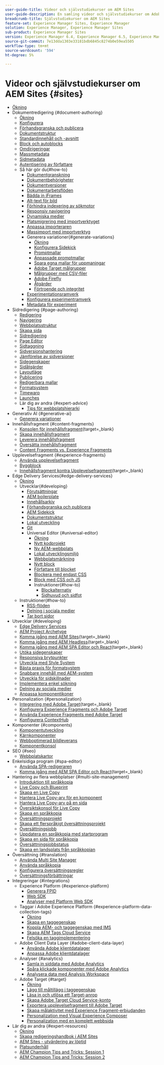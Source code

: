 ```yaml
---
user-guide-title: Videor och självstudiekurser om AEM Sites
user-guide-description: En samling videor och självstudiekurser om Adobe Experience Manager Sites.
breadcrumb-title: Självstudiekurser om AEM Sites
feature-set: Experience Manager Sites, Experience Manager
solution: Experience Manager, Experience Manager Sites
sub-product: Experience Manager Sites
version: Experience Manager 6.4, Experience Manager 6.5, Experience Manager as a Cloud Service
source-git-commit: 7e13dda1303e33181bdb6845c8274b0e59ea5505
workflow-type: tm+mt
source-wordcount: '594'
ht-degree: 5%

---
```



# Videor och självstudiekurser om AEM Sites {#sites}

+ [Ökning](overview.md)
+ Dokumentredigering {#document-authoring}
   + [Ökning](document-authoring/overview.md)
   + [Konfigurera](document-authoring/set-up.md)
   + [Förhandsgranska och publicera](document-authoring/preview-and-publish.md)
   + [Dokumentstruktur](document-authoring/document-structure.md)
   + [Standardinnehåll och -avsnitt](document-authoring/default-content-and-sections.md)
   + [Block och autoblocks](document-authoring/blocks-and-autoblocks.md)
   + [Omdirigeringar](document-authoring/redirects.md)
   + [Massmetadata](document-authoring/bulk-metadata.md)
   + [Sidmetadata](document-authoring/page-metadata.md)
   + [Autentisering av författare](document-authoring/author-authentication.md)
   + Så här gör du{#how-to}
      + [Dokumentgranskning](./document-authoring/how-to/document-audit.md)
      + [Dokumentbehörigheter](./document-authoring/how-to/document-permissions.md)
      + [Dokumentversioner](./document-authoring/how-to/document-versions.md)
      + [Dokumentarbetsflöden](./document-authoring/how-to/document-workflows.md)
      + [Bädda in iFrames](./document-authoring/how-to/iframes.md)
      + [Alt-text för bild](./document-authoring/how-to/image-alt-text.md)
      + [Förhindra indexering av sökmotor](./document-authoring/how-to/no-index.md)
      + [Responsiv navigering](document-authoring/how-to/responsive-navigation.md)
      + [Dynamiska medier](./document-authoring/how-to/using-dynamic-media.md)
      + [Platsmigrering med importverktyget](./document-authoring/how-to/migration-using-importer.md)
      + [Anpassa importeraren](./document-authoring/how-to/customizing-importer.md)
      + [Massimport med importverktyg](./document-authoring/how-to/bulk-importing-using-importer.md)
      + Generera variationer{#generate-variations}
         + [Ökning](./document-authoring/how-to/generate-variations/overview.md)
         + [Konfigurera Sidekick](./document-authoring/how-to/generate-variations/configure-sidekick.md)
         + [Promptmallar](./document-authoring/how-to/generate-variations/prompt-templates.md)
         + [Anpassade promptmallar](./document-authoring/how-to/generate-variations/custom-prompt-templates.md)
         + [Spara egna mallar för uppmaningar](./document-authoring/how-to/generate-variations/save-custom-prompt-template.md)
         + [Adobe Target målgrupper](./document-authoring/how-to/generate-variations/using-target-audiences.md)
         + [Målgrupper med CSV-filer](./document-authoring/how-to/generate-variations/using-csv-file-audiences.md)
         + [Adobe Firefly](./document-authoring/how-to/generate-variations/using-adobe-firefly-for-images.md)
         + [Åtgärder](./document-authoring/how-to/generate-variations/actions.md)
         + [Förtroende och integritet](./document-authoring/how-to/generate-variations/trust-privacy.md)
      + [Experimentationsramverk](./document-authoring/how-to/experimentation-framework.md)
      + [Konfigurera experimentramverk](./document-authoring/how-to/setup-experimentation-framework.md)
      + [Metadata för experiment](./document-authoring/how-to/experimentation-add-metadata.md)
+ Sidredigering {#page-authoring}
   + [Redigering](page-authoring/aem-sites-authoring-overview.md)
   + [Navigering](page-authoring/basic-handling-sites-feature-video-use.md)
   + [Webbplatsstruktur](page-authoring/content-hierarchy-feature-video-use.md)
   + [Skapa sida](page-authoring/creating-page-feature-video-use.md)
   + [Sidredigering](page-authoring/page-authoring-overview-feature-video-use.md)
   + [Page Editor](page-authoring/page-editor-feature-video-use.md)
   + [Sidtaggning](page-authoring/page-tagging-feature-video-use.md)
   + [Sidversionshantering](page-authoring/page-versioning-feature-video-use.md)
   + [Jämförelse av sidversioner](page-authoring/page-diff-feature-video-use.md)
   + [Sidegenskaper](page-authoring/page-properties-feature-video-understand.md)
   + [Sidåtgärder](page-authoring/page-operations-feature-video-use.md)
   + [Layoutläge](page-authoring/responsive-layout-feature-video-understand.md)
   + [Publicering](page-authoring/publication-management-feature-video-use.md)
   + [Redigerbara mallar](page-authoring/template-editor-feature-video-use.md)
   + [Formatsystem](page-authoring/style-system-feature-video-use.md)
   + [Timewarp](page-authoring/timewarp-feature-video-use.md)
   + [Launches](page-authoring/launches.md)
   + Lär dig av andra {#expert-advice}
      + [Tips för webbplatshierarki](page-authoring/expert-advice/site-hierarchy.md)
+ Generativ AI {#generative-ai}
   + [Generera variationer](./generative-ai/generate-variations.md)
+ Innehållsfragment {#content-fragments}
   + [Konsolen för innehållsfragment](https://experienceleague.adobe.com/docs/experience-manager-learn/content-fragments-console/overview.html){target=_blank}
   + [Skapa innehållsfragment](content-fragments/content-fragments-feature-video-use.md)
   + [Leverera innehållsfragment](content-fragments/content-fragments-delivery-feature-video-use.md)
   + [Översätta innehållsfragment](content-fragments/content-fragments-translation-feature-video-use.md)
   + [Content Fragments vs. Experience Fragments](content-fragments/understand-content-fragments-and-experience-fragments.md)
+ Upplevelsefragment {#experience-fragments}
   + [Använda upplevelsefragment](experience-fragments/experience-fragments-feature-video-use.md)
   + [Byggblock](experience-fragments/building-blocks.md)
   + [Innehållsfragment kontra Upplevelsefragment](https://experienceleague.adobe.com/docs/experience-manager-learn/sites/content-fragments/understand-content-fragments-and-experience-fragments.html){target=_blank}
+ Edge Delivery Services{#edge-delivery-services}
   + [Ökning](./edge-delivery-services/overview.md)
   + Utvecklar{#developing}
      + [Förutsättningar](edge-delivery-services/developing/prerequisites.md)
      + [AEM boilerplate](edge-delivery-services/developing/aem-boilerplate.md)
      + [Innehållsarkiv](edge-delivery-services/developing/content-repository.md)
      + [Förhandsgranska och publicera](edge-delivery-services/developing/preview-and-publish.md)
      + [AEM Sidekick](edge-delivery-services/developing/sidekick.md)
      + [Dokumentstruktur](edge-delivery-services/developing/document-structure.md)
      + [Lokal utveckling](edge-delivery-services/developing/local-development.md)
      + [Git](edge-delivery-services/developing/git.md)
      + Universal Editor {#universal-editor}
         + [Ökning](./edge-delivery-services/developing/universal-editor/0-overview.md)
         + [Nytt kodprojekt](./edge-delivery-services/developing/universal-editor/1-new-code-project.md)
         + [Ny AEM-webbplats](./edge-delivery-services/developing/universal-editor/2-new-aem-site.md)
         + [Lokal utvecklingsmiljö](./edge-delivery-services/developing/universal-editor/3-local-development-environment.md)
         + [Webbplatsmärkning](./edge-delivery-services/developing/universal-editor/4-website-branding.md)
         + [Nytt block](./edge-delivery-services/developing/universal-editor/5-new-block.md)
         + [Författare till blocket](./edge-delivery-services/developing/universal-editor/6-author-block.md)
         + [Blockera med endast CSS](./edge-delivery-services/developing/universal-editor/7a-block-css.md)
         + [Block med CSS och JS](./edge-delivery-services/developing/universal-editor/7b-block-js-css.md)
         + Instruktioner{#how-to}
            + [Blockalternativ](./edge-delivery-services/developing/universal-editor/how-to/block-options.md)
            + [Sidhuvud och sidfot](./edge-delivery-services/developing/universal-editor/how-to/header-and-footer.md)
   + Instruktioner{#how-to}
      + [RSS-flöden](edge-delivery-services/how-to/rss.md)
      + [Delning i sociala medier](edge-delivery-services/how-to/social-media-sharing.md)
      + [Tar bort sidor](edge-delivery-services/how-to/delete-page.md)
+ Utvecklar {#developing}
   + [Edge Delivery Services](developing/edge-delivery-services.md)
   + [AEM Project Archetype](developing/aem-project-archetype.md)
   + [Komma igång med AEM Sites](https://experienceleague.adobe.com/docs/experience-manager-learn/getting-started-wknd-tutorial-develop/overview.html){target=_blank}
   + [Komma igång med AEM Headless](https://experienceleague.adobe.com/docs/experience-manager-learn/getting-started-with-aem-headless/overview.html){target=_blank}
   + [Komma igång med AEM SPA Editor och React](https://experienceleague.adobe.com/docs/experience-manager-learn/getting-started-with-aem-headless/spa-editor/react/overview.html){target=_blank}
   + [Utöka sidegenskaper](developing/page-properties-technical-video-develop.md)
   + [Responsiva brytpunkter](developing/responsive-breakpoints.md)
   + [Utveckla med Style System](developing/style-system-technical-video-understand.md)
   + [Bästa praxis för formatsystem](developing/style-organization-style-system-understand-article.md)
   + [Snabbare innehåll med AEM-system](developing/accelerate-content-velocity-aem-style-system.md)
   + [Utveckla för sidskillnader](developing/page-diff-technical-video-develop.md)
   + [Implementera enkel sökning](developing/search-tutorial-develop.md)
   + [Delning av sociala medier](developing/social-media-sharing-technical-video-use.md)
   + [Anpassa komponentikoner](developing/component-icons-technical-video-develop.md)
+ Personalization {#personalization}
   + [Integrering med Adobe Target](https://helpx.adobe.com/marketing-cloud/how-to/aem-target.html){target=_blank}
   + [Konfigurera Experience Fragments och Adobe Target](personalization/experience-fragment-target-technical-video-setup.md)
   + [Använda Experience Fragments med Adobe Target](personalization/experience-fragment-target-offer-feature-video-use.md)
   + [Konfigurera ContextHub](personalization/context-hub-technical-video-setup.md)
+ Komponenter {#components}
   + [Komponentutveckling](components/component-development.md)
   + [Kärnkomponenter](components/core-components-feature-video-understand.md)
   + [Webboptimerad bildleverans](components/web-optimized-image-delivery.md)
   + [Komponentkonsol](components/components-console-feature-video-use.md)
+ SEO {#seo}
   + [Webbplatskartor](./seo/sitemaps.md)
+ Enkelsidiga program {#spa-editor}
   + [Använda SPA-redigeraren](spa-editor/spa-editor-framework-feature-video-use.md)
   + [Komma igång med AEM SPA Editor och React](https://experienceleague.adobe.com/docs/experience-manager-learn/getting-started-with-aem-headless/spa-editor/react/overview.html){target=_blank}
+ Hantering av flera webbplatser {#multi-site-management}
   + [Introduktion till språkkopia](./multi-site-management/language-copy-overview.md)
   + [Live Copy och Blueprint](./multi-site-management/live-copy-and-blueprint.md)
   + [Skapa en Live Copy](./multi-site-management/create-live-copy.md)
   + [Hantera Live Copy-arv för en komponent](./multi-site-management/manage-component-inheritance-live-copy.md)
   + [Hantera Live Copy-arv på en sida](./multi-site-management/manage-page-inheritance-live-copy.md)
   + [Översiktskonsol för Live Copy](./multi-site-management/live-copy-overview-console.md)
   + [Skapa en språkkopia](./multi-site-management/create-language-copy.md)
   + [Översättningsprojekt](./multi-site-management/manage-translation-projects.md)
   + [Skapa ett flerspråkigt översättningsprojekt](./multi-site-management/create-multinational-translational-project.md)
   + [Översättningsjobb](./multi-site-management/create-translation-job.md)
   + [Uppdatera en språkkopia med startprogram](./multi-site-management/updating-language-copy.md)
   + [Skapa en sida för språkkopia](./multi-site-management/create-new-page-language-copy.md)
   + [Översättningsjobbstatus](./multi-site-management/translation-job-status.md)
   + [Skapa en landsplats från språkkopian](./multi-site-management/create-new-site.md)
+ Översättning {#translation}
   + [Använda Multi Site Manager](translation/multi-site-manager-feature-video-use.md)
   + [Använda språkkopia](translation/language-copy-feature-video-use.md)
   + [Konfigurera översättningsregler](translation/translation-rules-editor-technical-video-setup.md)
   + [Översättningsförbättringar](translation/translation-enhancements-feature-video-use.md)
+ Integreringar {#integrations}
   + Experience Platform {#experience-platform}
      + [Generera FPID](integrations/platform/fpid.md)
      + [Web SDK](integrations/platform/web-sdk.md)
      + [Analyser med Platform Web SDK](integrations/platform/analytics-using-web-sdk.md)
   + Taggar i Adobe Experience Platform {#experience-platform-data-collection-tags}
      + [Ökning](integrations/experience-platform/data-collection/tags/overview.md)
      + [Skapa en taggegenskap](integrations/experience-platform/data-collection/tags/create-tag-property.md)
      + [Koppla AEM- och taggegenskap med IMS](integrations/experience-platform/data-collection/tags/connect-aem-tag-property-using-ims.md)
      + [Skapa AEM Tags Cloud Service](integrations/experience-platform/data-collection/tags/create-aem-launch-cloud-service.md)
      + [Felsöka en taggimplementering](integrations/experience-platform/data-collection/tags/debug-tags-implementation.md)
   + Adobe Client Data Layer {#adobe-client-data-layer}
      + [Använda Adobe klientdatalager](integrations/adobe-client-data-layer/data-layer-overview.md)
      + [Anpassa Adobe klientdatalager](integrations/adobe-client-data-layer/data-layer-customize.md)
   + Analyser {#analytics}
      + [Samla in siddata med Adobe Analytics](integrations/analytics/collect-data-analytics.md)
      + [Spåra klickade komponenter med Adobe Analytics](integrations/analytics/track-clicked-component.md)
      + [Analysera data med Analysis Workspace](integrations/analytics/create-analytics-workspace.md)
   + Adobe Target {#target}
      + [Ökning](integrations/adobe-target/overview.md)
      + [Lägg till måltillägg i taggegenskap](integrations/adobe-target/add-target-launch-extension.md)
      + [Läsa in och utlösa ett Target-anrop](integrations/adobe-target/load-and-fire-target.md)
      + [Skapa Adobe Target Cloud Service-konto](integrations/adobe-target/setup-aem-target-cloud-service.md)
      + [Exportera upplevelsefragment till Adobe Target](integrations/adobe-target/export-experience-fragment-target.md)
      + [Skapa målaktivitet med Experience Fragment-erbjudanden](integrations/adobe-target/create-target-activity.md)
      + [Personalization med Visual Experience Composer](integrations/adobe-target/personalization-using-vec.md)
      + [Personalization med en komplett webbsida](integrations/adobe-target/personalization-web-page.md)
+ Lär dig av andra {#expert-resources}
   + [Ökning](expert-resources/learn-from-your-peers-overview.md)
   + [Skapa redigeringshandbok i AEM Sites](expert-resources/authoring-guide-in-sites.md)
   + [AEM Sites - utvärdering av löptid](expert-resources/maturity-assessment.md)
   + [Platsunderhåll](expert-resources/site-maintenance.md)
   + [AEM Champion Tips and Tricks: Session 1](expert-resources/champion-tips-1.md)
   + [AEM Champion Tips and Tricks: Session 2](expert-resources/champion-tips-2.md)
